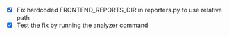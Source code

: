 - [x] Fix hardcoded FRONTEND_REPORTS_DIR in reporters.py to use relative path
- [x] Test the fix by running the analyzer command
